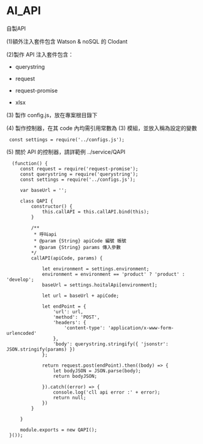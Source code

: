 # AI_API
自製API

(1)額外注入套件包含 Watson & noSQL 的 Clodant

(2)製作 API 注入套件包含：

 * querystring
 
 * request
 
 * request-promise
 
 * xlsx
 
 (3) 製作 config.js，放在專案根目錄下
 
 (4) 製作控制器，在其 code 內均需引用常數為 (3) 模組，並放入稱為設定的變數
 
     const settings = require('../configs.js');
     
 (5) 關於 API 的控制器，請詳範例 ../service/QAPI
 
      (function() {
         const request = require('request-promise');
         const querystring = require('querystring');
         const settings = require('../configs.js');

         var baseUrl = '';

         class QAPI {
             constructor() {
                 this.callAPI = this.callAPI.bind(this);
             }

             /**
              * 呼叫api
              * @param {String} apiCode 編號 帳號
              * @param {String} params 傳入參數
             */
             callAPI(apiCode, params) {

                 let environment = settings.environment;
                 environment = environment == 'product' ? 'product' : 'develop';
                 baseUrl = settings.hoitalApi[environment];

                 let url = baseUrl + apiCode;

                 let endPoint = {
                     'url': url,
                     'method': 'POST',
                     'headers': {
                         'content-type': 'application/x-www-form-urlencoded'
                     },
                     'body': querystring.stringify({ 'jsonstr': JSON.stringify(params) })
                 };

                 return request.post(endPoint).then((body) => {
                     let bodyJSON = JSON.parse(body);
                     return bodyJSON;

                 }).catch((error) => {
                     console.log('cll api error :' + error);
                     return null;
                 })
             }

         }

         module.exports = new QAPI();
     }());



